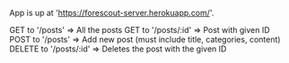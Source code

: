 App is up at 'https://forescout-server.herokuapp.com/'.

GET to '/posts' => All the posts
GET to '/posts/:id' => Post with given ID
POST to '/posts' => Add new post (must include title, categories, content)
DELETE to '/posts/:id' => Deletes the post with the given ID